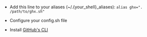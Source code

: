 * Add this line to your aliases (~/.{your_shell}_aliases):
```alias ghx=". /path/to/ghx.sh"```

* Configure your config.sh file

* Install [GitHub's CLI](https://cli.github.com/)